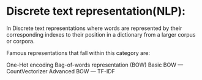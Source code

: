 # Discrete text representation(NLP):
In Discrete text representations where words are represented by their corresponding indexes to their position in a dictionary from a larger corpus or corpora.

Famous representations that fall within this category are:

One-Hot encoding
Bag-of-words representation (BOW)
Basic BOW — CountVectorizer
Advanced BOW — TF-IDF
